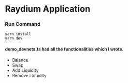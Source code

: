 # Raydium Application

### Run Command

```
yarn install
yarn dev
```

#### demo_devnets.ts had all the functionalities which I wrote. 

  - Balance
  - Swap
  - Add Liquidity
  - Remove Liquidity